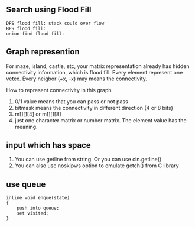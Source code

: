 ## Search using Flood Fill

    DFS flood fill: stack could over flow
    BFS flood fill:
    union-find flood fill:

## Graph represention
For maze, island, castle, etc, your matrix representation already has hidden connectivity information, which is flood fill.  Every element represent one vetex.  Every neigbor (+x, -x) may means the connectivity.  

How to represent connectivity in this graph
1. 0/1 value means that you can pass or not pass
2. bitmask means the connectivity in different direction (4 or 8 bits)
3. m[][][4] or m[][][8]
4. just one character matrix or number matrix.  The element value has the meaning.

## input which has space
1. You can use getline from string.  Or you can use cin.getline()
2. You can also use noskipws option to emulate getch() from C library

## use queue

    inline void enque(state) 
    {
        push into queue;
        set visited;
    }

